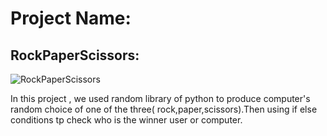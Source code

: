 # Project Name:
## RockPaperScissors:
![RockPaperScissors](https://i.pinimg.com/236x/39/a8/a9/39a8a94ce5460913d84f755e87c61cf9--disney-cast-rock-paper-scissors.jpg)

In this project , we used random library of python to produce computer's random choice of one of the three(
rock,paper,scissors).Then using if else conditions tp check who is the winner user or computer.
